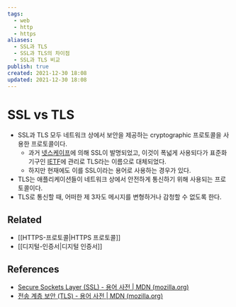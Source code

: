 ```yaml
---
tags:
  - web
  - http
  - https
aliases:
  - SSL과 TLS
  - SSL과 TLS의 차이점
  - SSL과 TLS 비교
publish: true
created: 2021-12-30 18:08
updated: 2021-12-30 18:08
---
```


# SSL vs TLS

- SSL과 TLS 모두 네트워크 상에서 보안을 제공하는 cryptographic 프로토콜을 사용한 프로토콜이다.
  - 과거 [넷스케이프](https://ko.wikipedia.org/wiki/%EB%84%B7%EC%8A%A4%EC%BC%80%EC%9D%B4%ED%94%84)에 의해 SSL이 발명되었고, 이것이 폭넓게 사용되다가 표준화 기구인 [IETF](https://en.wikipedia.org/wiki/Internet_Engineering_Task_Force)에 관리로 TLS라는 이름으로 대체되었다.
  - 하지만 현재에도 이를 SSL이라는 용어로 사용하는 경우가 있다.
- TLS는 애플리케이션들이 네트워크 상에서 안전하게 통신하기 위해 사용되는 프로토콜이다.
- TLS로 통신할 때, 어떠한 제 3자도 메시지를 변형하거나 감청할 수 없도록 한다.

## Related

- [[HTTPS-프로토콜|HTTPS 프로토콜]]
- [[디지털-인증서|디지털 인증서]]

## References

- [Secure Sockets Layer (SSL) - 용어 사전 | MDN (mozilla.org)](https://developer.mozilla.org/ko/docs/Glossary/SSL)
- [전송 계층 보안 (TLS) - 용어 사전 | MDN (mozilla.org)](https://developer.mozilla.org/ko/docs/Glossary/TLS)
